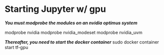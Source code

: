 # Starting Jupyter w/ gpu
***You must modprobe the modules on an nvidia optimus system***

modprobe nvidia
modprobe nvidia_modeset
modprobe nvidia_uvm

***Thereafter, you need to start the docker container***
sudo docker container start tf-gpu
